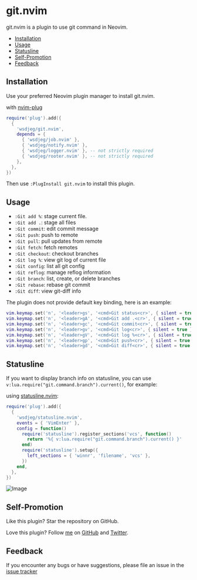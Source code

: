 # git.nvim

git.nvim is a plugin to use git command in Neovim.

<!-- vim-markdown-toc GFM -->

* [Installation](#installation)
* [Usage](#usage)
* [Statusline](#statusline)
* [Self-Promotion](#self-promotion)
* [Feedback](#feedback)

<!-- vim-markdown-toc -->

## Installation

Use your preferred Neovim plugin manager to install git.nvim.

with [nvim-plug](https://github.com/wsdjeg/nvim-plug)

```lua
require('plug').add({
  {
    'wsdjeg/git.nvim',
    depends = {
      { 'wsdjeg/job.nvim' },
      { 'wsdjeg/notify.nvim' },
      { 'wsdjeg/logger.nvim' }, -- not strictly required
      { 'wsdjeg/rooter.nvim' }, -- not strictly required
    },
  },
})
```

Then use `:PlugInstall git.nvim` to install this plugin.

## Usage

- `:Git add %`: stage current file.
- `:Git add .`: stage all files
- `:Git commit`: edit commit message
- `:Git push`: push to remote
- `:Git pull`: pull updates from remote
- `:Git fetch`: fetch remotes
- `:Git checkout`: checkout branches
- `:Git log %`: view git log of current file
- `:Git config`: list all git config
- `:Git reflog`: manage reflog information
- `:Git branch`: list, create, or delete branches
- `:Git rebase`: rebase git commit
- `:Git diff`: view git-diff info

The plugin does not provide default key binding, here is an example:

```lua
vim.keymap.set('n', '<leader>gs', '<cmd>Git status<cr>', { silent = true })
vim.keymap.set('n', '<leader>gA', '<cmd>Git add .<cr>', { silent = true })
vim.keymap.set('n', '<leader>gc', '<cmd>Git commit<cr>', { silent = true })
vim.keymap.set('n', '<leader>gv', '<cmd>Git log<cr>', { silent = true })
vim.keymap.set('n', '<leader>gV', '<cmd>Git log %<cr>', { silent = true })
vim.keymap.set('n', '<leader>gp', '<cmd>Git push<cr>', { silent = true })
vim.keymap.set('n', '<leader>gd', '<cmd>Git diff<cr>', { silent = true })
```

## Statusline

If you want to display branch info on statusline, you can use `v:lua.require("git.command.branch").current()`, for example:

using [statusline.nvim](https://github.com/wsdjeg/statusline.nvim):

```lua
require('plug').add({
  {
    'wsdjeg/statusline.nvim',
    events = { 'VimEnter' },
    config = function()
      require('statusline').register_sections('vcs', function()
        return '%{ v:lua.require("git.command.branch").current() }'
      end)
      require('statusline').setup({
        left_sections = { 'winnr', 'filename', 'vcs' },
      })
    end,
  },
})
```

![Image](https://github.com/user-attachments/assets/3ae8bc49-1e0a-40fb-b3f9-25cbd9fd956c)

## Self-Promotion

Like this plugin? Star the repository on
GitHub.

Love this plugin? Follow [me](https://wsdjeg.net/) on
[GitHub](https://github.com/wsdjeg) and
[Twitter](http://twitter.com/wsdtty).

## Feedback

If you encounter any bugs or have suggestions, please file an issue in the [issue tracker](https://github.com/wsdjeg/git.nvim/issues)
